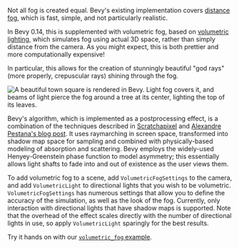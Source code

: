 Not all fog is created equal.
Bevy's existing implementation covers [distance fog](https://en.wikipedia.org/wiki/Distance_fog), which is fast, simple, and not particularly realistic.

In Bevy 0.14, this is supplemented with volumetric fog, based on [volumetric lighting](https://en.wikipedia.org/wiki/Volumetric_lighting), which simulates fog using actual 3D space, rather than simply distance from the camera.
As you might expect, this is both prettier and more computationally expensive!

In particular, this allows for the creation of stunningly beautiful "god rays" (more properly, crepuscular rays) shining through the fog.

![A beautiful town square is rendered in Bevy. Light fog covers it, and beams of light pierce the fog around a tree at its center, lighting the top of its leaves.](volumetric_fog.png)

Bevy's algorithm, which is implemented as a postprocessing effect, is a combination of the techniques described in [Scratchapixel](https://www.scratchapixel.com/lessons/3d-basic-rendering/volume-rendering-for-developers/intro-volume-rendering.html) and [Alexandre Pestana's blog post](https://www.alexandre-pestana.com/volumetric-lights/). It uses raymarching in screen space, transformed into shadow map space for sampling and combined with physically-based modeling of absorption and scattering. Bevy employs the widely-used Henyey-Greenstein phase function to model asymmetry; this essentially allows light shafts to fade into and out of existence as the user views them.

To add volumetric fog to a scene, add `VolumetricFogSettings` to the camera, and add `VolumetricLight` to directional lights that you wish to be volumetric. `VolumetricFogSettings` has numerous settings that allow you to define the accuracy of the simulation, as well as the look of the fog. Currently, only interaction with directional lights that have shadow maps is supported. Note that the overhead of the effect scales directly with the number of directional lights in use, so apply `VolumetricLight` sparingly for the best results.

Try it hands on with our [`volumetric_fog` example](https://github.com/bevyengine/bevy/blob/main/examples/3d/volumetric_fog.rs).
